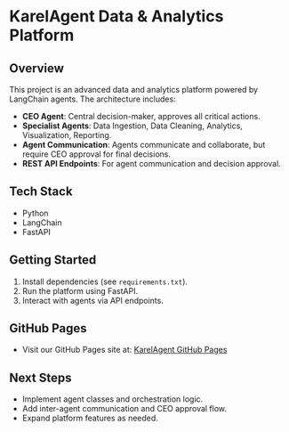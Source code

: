 # KarelAgent Data & Analytics Platform

## Overview
This project is an advanced data and analytics platform powered by LangChain agents. The architecture includes:
- **CEO Agent**: Central decision-maker, approves all critical actions.
- **Specialist Agents**: Data Ingestion, Data Cleaning, Analytics, Visualization, Reporting.
- **Agent Communication**: Agents communicate and collaborate, but require CEO approval for final decisions.
- **REST API Endpoints**: For agent communication and decision approval.

## Tech Stack
- Python
- LangChain
- FastAPI

## Getting Started
1. Install dependencies (see `requirements.txt`).
2. Run the platform using FastAPI.
3. Interact with agents via API endpoints.

## GitHub Pages
- Visit our GitHub Pages site at: [KarelAgent GitHub Pages](https://karelgo.github.io/KarelAgent)

## Next Steps
- Implement agent classes and orchestration logic.
- Add inter-agent communication and CEO approval flow.
- Expand platform features as needed.